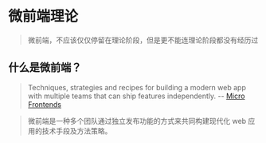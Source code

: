 # 微前端理论
> 微前端，不应该仅仅停留在理论阶段，但是更不能连理论阶段都没有经历过

## 什么是微前端？
> Techniques, strategies and recipes for building a modern web app with multiple teams that can ship features independently. -- [Micro Frontends](https://micro-frontends.org/)

> 微前端是一种多个团队通过独立发布功能的方式来共同构建现代化 web 应用的技术手段及方法策略。